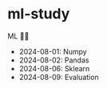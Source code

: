 # ml-study

ML 👨‍💻

- 2024-08-01: Numpy
- 2024-08-02: Pandas
- 2024-08-06: Sklearn
- 2024-08-09: Evaluation
